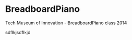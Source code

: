 BreadboardPiano
===============

Tech Museum of Innovation - BreadboardPiano class 2014

sdflkjsdflkjd
